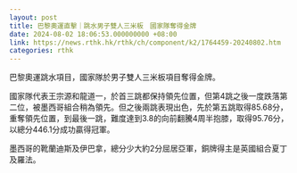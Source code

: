```yaml
---
layout: post
title: 巴黎奧運直擊｜跳水男子雙人三米板　國家隊奪得金牌
date: 2024-08-02 18:06:53.000000000 +08:00
link: https://news.rthk.hk/rthk/ch/component/k2/1764459-20240802.htm
categories: rthk
---
```


巴黎奧運跳水項目，國家隊於男子雙人三米板項目奪得金牌。

國家隊代表王宗源和龍道一，於首三跳都保持領先位置，但第4跳之後一度跌落第二位，被墨西哥組合稍為領先。但之後兩跳表現出色，先於第五跳取得85.68分，重奪領先位置，到最後一跳，難度達到3.8的向前翻騰4周半抱膝，取得95.76分，以總分446.1分成功贏得冠軍。

墨西哥的靴蘭迪斯及伊巴拿，總分少大約2分屈居亞軍，銅牌得主是英國組合夏丁及羅法。
